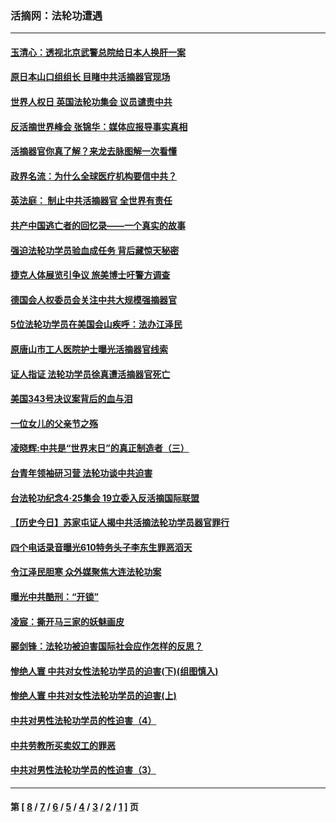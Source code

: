 ### 活摘网：法轮功遭遇
---
#### [玉清心：透视北京武警总院给日本人换肝一案](../../pages/nf5881/n13771978.md?05300430) 
#### [原日本山口组组长 目睹中共活摘器官现场](../../pages/nf5881/n13767360.md?05300430) 
#### [世界人权日 英国法轮功集会 议员谴责中共](../../pages/nf5881/n13431763.md?05300430) 
#### [反活摘世界峰会 张锦华：媒体应报导事实真相](../../pages/nf5881/n13278502.md?05300430) 
#### [活摘器官你真了解？来龙去脉图解一次看懂](../../pages/nf5881/n13013820.md?05300430) 
#### [政界名流：为什么全球医疗机构要信中共？](../../pages/nf5881/n11945479.md?05300430) 
#### [英法庭： 制止中共活摘器官 全世界有责任](../../pages/nf5881/n11330691.md?05300430) 
#### [共产中国逃亡者的回忆录——一个真实的故事](../../pages/nf5881/n10918649.md?05300430) 
#### [强迫法轮功学员验血成任务 背后藏惊天秘密](../../pages/nf5881/n4252384.md?05300430) 
#### [捷克人体展览引争议 旅美博士吁警方调查](../../pages/nf5881/n9429187.md?05300430) 
#### [德国会人权委员会关注中共大规模强摘器官](../../pages/nf5881/n8418950.md?05300430) 
#### [5位法轮功学员在美国会山疾呼：法办江泽民](../../pages/nf5881/n8101519.md?05300430) 
#### [原唐山市工人医院护士曝光活摘器官线索](../../pages/nf5881/n8076384.md?05300430) 
#### [证人指证 法轮功学员徐真遭活摘器官死亡](../../pages/nf5881/n8042467.md?05300430) 
#### [美国343号决议案背后的血与泪](../../pages/nf5881/n8020684.md?05300430) 
#### [一位女儿的父亲节之殇](../../pages/nf5881/n8014122.md?05300430) 
#### [凌晓辉:中共是“世界末日”的真正制造者（三）](../../pages/nf5881/n4210333.md?05300430) 
#### [台青年领袖研习营 法轮功谈中共迫害](../../pages/nf5881/n4141857.md?05300430) 
#### [台法轮功纪念4‧25集会 19立委入反活摘国际联盟](../../pages/nf5881/n4141821.md?05300430) 
#### [【历史今日】苏家屯证人揭中共活摘法轮功学员器官罪行](../../pages/nf5881/n4135912.md?05300430) 
#### [四个电话录音曝光610特务头子李东生罪恶滔天](../../pages/nf5881/n4040060.md?05300430) 
#### [令江泽民胆寒 众外媒聚焦大连法轮功案](../../pages/nf5881/n3932671.md?05300430) 
#### [曝光中共酷刑：“开锁”](../../pages/nf5881/n3889373.md?05300430) 
#### [凌宸：撕开马三家的妖魅画皮](../../pages/nf5881/n3849369.md?05300430) 
#### [郦剑锋：法轮功被迫害国际社会应作怎样的反思？](../../pages/nf5881/n3824560.md?05300430) 
#### [惨绝人寰 中共对女性法轮功学员的迫害(下)(组图慎入)](../../pages/nf5881/n3816285.md?05300430) 
#### [惨绝人寰 中共对女性法轮功学员的迫害(上)](../../pages/nf5881/n3815374.md?05300430) 
#### [中共对男性法轮功学员的性迫害（4）](../../pages/nf5881/n3769144.md?05300430) 
#### [中共劳教所买卖奴工的罪恶](../../pages/nf5881/n3769378.md?05300430) 
#### [中共对男性法轮功学员的性迫害（3）](../../pages/nf5881/n3768231.md?05300430) 

---
#### 第 [ [8](./8.md?05300430) / [7](./7.md?05300430) / [6](./6.md?05300430) / [5](./5.md?05300430) / [4](./4.md?05300430) / [3](./3.md?05300430) / [2](./2.md?05300430) / [1](./1.md?05300430) ] 页
